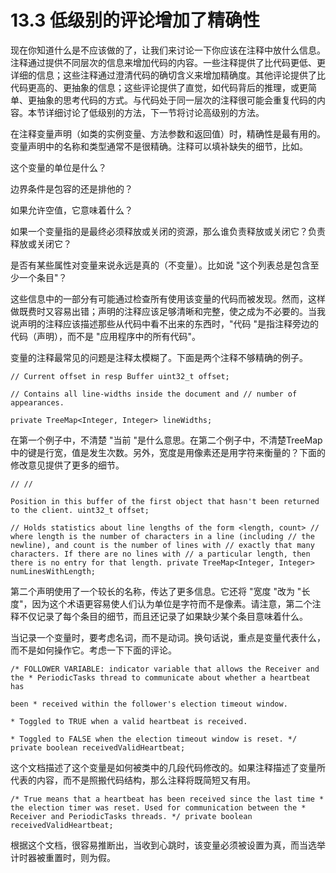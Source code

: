 # 13.3 低级别的评论增加了精确性

现在你知道什么是不应该做的了，让我们来讨论一下你应该在注释中放什么信息。注释通过提供不同层次的信息来增加代码的内容。一些注释提供了比代码更低、更详细的信息；这些注释通过澄清代码的确切含义来增加精确度。其他评论提供了比代码更高的、更抽象的信息；这些评论提供了直觉，如代码背后的推理，或更简单、更抽象的思考代码的方式。与代码处于同一层次的注释很可能会重复代码的内容。本节详细讨论了低级别的方法，下一节将讨论高级别的方法。

在注释变量声明（如类的实例变量、方法参数和返回值）时，精确性是最有用的。变量声明中的名称和类型通常不是很精确。注释可以填补缺失的细节，比如。

这个变量的单位是什么？

边界条件是包容的还是排他的？

如果允许空值，它意味着什么？

如果一个变量指的是最终必须释放或关闭的资源，那么谁负责释放或关闭它？负责释放或关闭它？

是否有某些属性对变量来说永远是真的（不变量）。比如说 "这个列表总是包含至少一个条目"？

这些信息中的一部分有可能通过检查所有使用该变量的代码而被发现。然而，这样做既费时又容易出错；声明的注释应该足够清晰和完整，使之成为不必要的。当我说声明的注释应该描述那些从代码中看不出来的东西时，"代码 "是指注释旁边的代码（声明），而不是 "应用程序中的所有代码"。

变量的注释最常见的问题是注释太模糊了。下面是两个注释不够精确的例子。&#x20;

```
// Current offset in resp Buffer uint32_t offset;

// Contains all line-widths inside the document and // number of appearances.

private TreeMap<Integer, Integer> lineWidths;
```

在第一个例子中，不清楚 "当前 "是什么意思。在第二个例子中，不清楚TreeMap中的键是行宽，值是发生次数。另外，宽度是用像素还是用字符来衡量的？下面的修改意见提供了更多的细节。

```
// //

Position in this buffer of the first object that hasn't been returned to the client. uint32_t offset;

// Holds statistics about line lengths of the form <length, count> // where length is the number of characters in a line (including // the newline), and count is the number of lines with // exactly that many characters. If there are no lines with // a particular length, then there is no entry for that length. private TreeMap<Integer, Integer> numLinesWithLength;
```

第二个声明使用了一个较长的名称，传达了更多信息。它还将 "宽度 "改为 "长度"，因为这个术语更容易使人们认为单位是字符而不是像素。请注意，第二个注释不仅记录了每个条目的细节，而且还记录了如果缺少某个条目意味着什么。

当记录一个变量时，要考虑名词，而不是动词。换句话说，重点是变量代表什么，而不是如何操作它。考虑一下下面的评论。

```
/* FOLLOWER VARIABLE: indicator variable that allows the Receiver and the * PeriodicTasks thread to communicate about whether a heartbeat has

been * received within the follower's election timeout window.

* Toggled to TRUE when a valid heartbeat is received.

* Toggled to FALSE when the election timeout window is reset. */ private boolean receivedValidHeartbeat;
```

这个文档描述了这个变量是如何被类中的几段代码修改的。如果注释描述了变量所代表的内容，而不是照搬代码结构，那么注释将既简短又有用。

```
/* True means that a heartbeat has been received since the last time * the election timer was reset. Used for communication between the * Receiver and PeriodicTasks threads. */ private boolean receivedValidHeartbeat;
```

根据这个文档，很容易推断出，当收到心跳时，该变量必须被设置为真，而当选举计时器被重置时，则为假。
